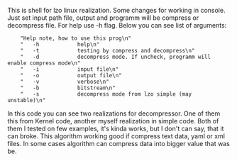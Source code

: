 This is shell for lzo linux realization. Some changes for working in console.
Just set input path file, output and programm will be compress or decompress file.
For help use -h flag. Below you can see list of arguments:
 
        "Help note, how to use this prog\n"
        "   -h            help\n"
        "   -t            testing by compress and decompress\n"
        "   -d            decompress mode. If uncheck, programm will enable compress mode\n"
        "   -i            input file\n"
        "   -o            output file\n"
        "   -v            verbose\n"
        "   -b            bitstream\n"
        "   -s            decompress mode from lzo simple (may unstable)\n"

In this code you can see two realizations for decompressor. One of them this from Kernel code, another myself realization in simple code. Both of them I tested on few examples, it's kinda works, but I don't can say, that it can broke.
This algorithm working good if compress text data, yaml or xml files. In some cases algorithm can compress data into bigger value that was be.
